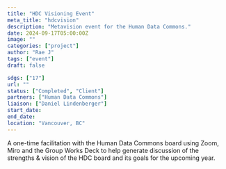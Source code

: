 ```yaml
---
title: "HDC Visioning Event"
meta_title: "hdcvision"
description: "Metavision event for the Human Data Commons."
date: 2024-09-17T05:00:00Z
image: ""
categories: ["project"]
author: "Rae J"
tags: ["event"]
draft: false

sdgs: ["17"]
url: ""
status: ["Completed", "Client"]
partners: ["Human Data Commons"]
liaison: ["Daniel Lindenberger"]
start_date:
end_date:
location: "Vancouver, BC"
---
```


A one-time facilitation with the Human Data Commons board using Zoom, Miro and the Group Works Deck to help generate discussion of the strengths & vision of the HDC board and its goals for the upcoming year.
